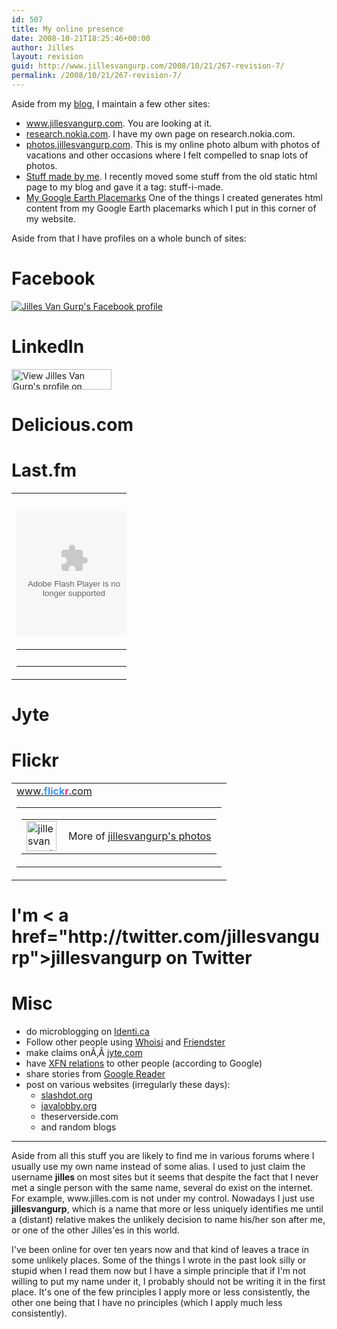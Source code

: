 ```yaml
---
id: 507
title: My online presence
date: 2008-10-21T18:25:46+00:00
author: Jilles
layout: revision
guid: http://www.jillesvangurp.com/2008/10/21/267-revision-7/
permalink: /2008/10/21/267-revision-7/
---
```

Aside from my <a href="http://blog.jillesvangurp.com">blog</a>, I maintain a few other sites:
<ul>
	<li><a title="My website" rel="me" href="http://www.jillesvangurp.com">www.jillesvangurp.com</a>. You are looking at it.</li>
	<li><a title="My presence on the Nokia Research site" rel="me" href="http://research.nokia.com/people/jilles_van_gurp/index.html">research.nokia.com</a>. I have my own page on research.nokia.com.</li>
	<li><a title="Various photos" href="http://photos.jillesvangurp.com">photos.jillesvangurp.com</a>. This is my online photo album with photos of vacations and other occasions where I felt compelled to snap lots of photos.</li>
	<li><a title="Overview of things I created that you might be able to use" rel="me" href="http://blog.jillesvangurp.com/tag/createdbyjilles/">Stuff made by me</a>. I recently moved some stuff from the old static html page to my blog and gave it a tag: stuff-i-made.</li>
	<li><a title="Exorted Google Earth placemarks" rel="me" href="http://www.jillesvangurp.com/places">My Google Earth Placemarks</a> One of the things I created generates html content from my Google Earth placemarks which I put in this corner of my website.</li>
</ul>
Aside from that I have profiles on a whole bunch of sites:
<h1>Facebook</h1>
<a title="Jilles Van Gurp's Facebook profile" href="http://www.facebook.com/p/Jilles_Van_Gurp/654019881" target="_TOP"><img src="http://badge.facebook.com/badge/654019881.99.769102397.png" border="0" alt="Jilles Van Gurp's Facebook profile" /></a>
<h1>LinkedIn</h1>
<a href="http://www.linkedin.com/in/jillesvangurp"><img src="http://www.linkedin.com/img/webpromo/btn_viewmy_160x33.gif" border="0" alt="View Jilles Van Gurp's profile on LinkedIn" width="160" height="33" /></a>
<h1>Delicious.com</h1>
<script src="http://del.icio.us/feeds/js/networkbadge/jillesvangurp?name;nwcount;fancount;icon" type="text/javascript"></script> 
<h1>Last.fm</h1>
<!-- table.lfmWidget20070713122711 td {margin:0 !important;padding:0 !important;border:0 !important;}table.lfmWidget20070713122711 tr.lfmHead a:hover {background:url(http://panther1.last.fm/widgets/images/en/header/chart/recenttracks_regular_blue.png) no-repeat 0 0 !important;}table.lfmWidget20070713122711 tr.lfmEmbed object {float:left;}table.lfmWidget20070713122711 tr.lfmFoot td.lfmConfig a:hover {background:url(http://panther1.last.fm/widgets/images/en/footer/blue.png) no-repeat 0px 0 !important;;}table.lfmWidget20070713122711 tr.lfmFoot td.lfmView a:hover {background:url(http://panther1.last.fm/widgets/images/en/footer/blue.png) no-repeat -85px 0 !important;}table.lfmWidget20070713122711 tr.lfmFoot td.lfmPopup a:hover {background:url(http://panther1.last.fm/widgets/images/en/footer/blue.png) no-repeat -159px 0 !important;} -->
<table class="lfmWidget20070713122711" style="width: 184px;" border="0" cellspacing="0" cellpadding="0">
<tbody>
<tr class="lfmHead">
<td><a style="background: transparent url(http://panther1.last.fm/widgets/images/en/header/chart/recenttracks_regular_blue.png) no-repeat scroll 0pt -20px; overflow: hidden; display: block; height: 20px; width: 184px; text-decoration: none;" title="jillesvangurp: Recently Listened Tracks" href="http://www.last.fm/user/jillesvangurp/" target="_blank"></a></td>
</tr>
<tr class="lfmEmbed">
<td><object classid="clsid:d27cdb6e-ae6d-11cf-96b8-444553540000" width="184" height="199" codebase="http://download.macromedia.com/pub/shockwave/cabs/flash/swflash.cab#version=6,0,40,0"><param name="bgcolor" value="6598cd" /><param name="quality" value="high" /><param name="allowScriptAccess" value="sameDomain" /><param name="FlashVars" value="type=recenttracks&amp;user=jillesvangurp&amp;theme=blue&amp;lang=en" /><param name="src" value="http://panther1.last.fm/widgets/chart/friends_1.swf" /><embed type="application/x-shockwave-flash" width="184" height="199" src="http://panther1.last.fm/widgets/chart/friends_1.swf" flashvars="type=recenttracks&amp;user=jillesvangurp&amp;theme=blue&amp;lang=en" allowscriptaccess="sameDomain" quality="high" bgcolor="6598cd"></embed></object></td>
</tr>
<tr class="lfmFoot">
<td style="background:url(http://panther1.last.fm/widgets/images/footer_bg/blue.png) repeat-x 0 0;text-align:right;">
<table style="width: 184px;" border="0" cellspacing="0" cellpadding="0">
<tbody>
<tr>
<td class="lfmConfig"><a style="background: transparent url(http://panther1.last.fm/widgets/images/en/footer/blue.png) no-repeat scroll 0px -20px; overflow: hidden; display: block; width: 85px; height: 20px; float: right; text-decoration: none;" title="Get your own widget" href="http://www.last.fm/widgets/?widget=chart&amp;colour=blue&amp;chartType=recenttracks&amp;user=jillesvangurp&amp;chartFriends=1&amp;path=&amp;from=code" target="_blank"></a></td>
<td class="lfmView" style="width: 74px;"><a style="background: transparent url(http://panther1.last.fm/widgets/images/en/footer/blue.png) no-repeat scroll -85px -20px; overflow: hidden; display: block; width: 74px; height: 20px; text-decoration: none;" title="View jillesvangurp's profile" href="http://www.last.fm/user/jillesvangurp/" target="_blank"></a></td>
<td class="lfmPopup" style="width: 25px;"><a style="background: transparent url(http://panther1.last.fm/widgets/images/en/footer/blue.png) no-repeat scroll -159px -20px; overflow: hidden; display: block; width: 25px; height: 20px; text-decoration: none;" title="Load this chart in a pop up" onclick="window.open(this.href + '&amp;resize=0','lfm_popup','height=299,width=234,resizable=yes,scrollbars=yes'); return false;" href="http://www.last.fm/widgets/popup/?widget=chart&amp;colour=blue&amp;chartType=recenttracks&amp;user=jillesvangurp&amp;chartFriends=1&amp;path=&amp;from=code&amp;resize=1" target="_blank"></a></td>
</tr>
</tbody></table>
</td>
</tr>
</tbody></table>
<h1>Jyte</h1>
<a href="http://jyte.com/profile/blog.jillesvangurp.com"></a> 
<h1>Flickr</h1>
<!-- Start of Flickr Badge --> <!-- #flickr_badge_source_txt {padding:0; font: 11px Arial, Helvetica, Sans serif; color:#666666;} #flickr_badge_icon {display:block !important; margin:0 !important; border: 1px solid rgb(0, 0, 0) !important;} #flickr_icon_td {padding:0 5px 0 0 !important;} .flickr_badge_image {text-align:center !important;} .flickr_badge_image img {border: 1px solid black !important;} #flickr_badge_uber_wrapper {width:150px;} #flickr_www {display:block; text-align:center; padding:0 10px 0 10px !important; font: 11px Arial, Helvetica, Sans serif !important; color:#3993ff !important;} #flickr_badge_uber_wrapper a:hover, #flickr_badge_uber_wrapper a:link, #flickr_badge_uber_wrapper a:active, #flickr_badge_uber_wrapper a:visited {text-decoration:none !important; background:inherit !important;color:#3993ff;} #flickr_badge_wrapper {background-color:#ffffff;border: solid 1px #000000} #flickr_badge_source {padding:0 !important; font: 11px Arial, Helvetica, Sans serif !important; color:#666666 !important;} -->
<table id="flickr_badge_uber_wrapper" border="0" cellspacing="10" cellpadding="0">
<tbody>
<tr>
<td><a id="flickr_www" href="http://www.flickr.com">www.<strong style="color:#3993ff">flick<span style="color: #ff1c92;">r</span></strong>.com</a>
<table id="flickr_badge_wrapper" border="0" cellspacing="10" cellpadding="0"><script src="http://www.flickr.com/badge_code_v2.gne?show_name=1&amp;count=10&amp;display=latest&amp;size=m&amp;layout=v&amp;source=user&amp;user=22572648%40N05" type="text/javascript"></script>
<tbody>
<tr>
<td id="flickr_badge_source" align="center" valign="center">
<table border="0" cellspacing="0" cellpadding="0">
<tbody>
<tr>
<td id="flickr_icon_td" width="10"><a href="http://www.flickr.com/photos/jillesvangurp/"><img id="flickr_badge_icon" src="http://farm3.static.flickr.com/2032/buddyicons/22572648@N05.jpg?1199757674#22572648@N05" alt="jillesvangurp's photos" width="48" height="48" align="left" /></a></td>
<td id="flickr_badge_source_txt">More of <a href="http://www.flickr.com/photos/jillesvangurp/">jillesvangurp's photos</a></td>
</tr>
</tbody></table>
</td>
</tr>
</tbody></table>
</td>
</tr>
</tbody></table>
<!-- End of Flickr Badge -->

<h1>I'm < a href="http://twitter.com/jillesvangurp">jillesvangurp</a> on Twitter</h1>
<div id="twitter_div">
<ul id="twitter_update_list"></ul>
</div>
<script type="text/javascript" src="http://twitter.com/javascripts/blogger.js"></script>
<script type="text/javascript" src="http://twitter.com/statuses/user_timeline/jillesvangurp.json?callback=twitterCallback2&amp;count=10"></script>

<h1>Misc</h1>
<ul>
	<li>do microblogging on <a href="http://identi.ca/jillesvangurp">Identi.ca</a></li>
	<li>Follow other people using <a href="http://whoisi.com/p/4061">Whoisi</a> and <a href="http://friendfeed.com/jillesvangurp">Friendster</a></li>
	<li>make claims onÃ‚Â <a href="http://jyte.com/profile/blog.jillesvangurp.com">jyte.com</a></li>
	<li>have <a href="http://blog.jillesvangurp.com/2008/02/04/google-social-graph-api/">XFN relations</a> to other people (according to Google)</li>
	<li>share stories from <a href="http://www.google.com/reader/shared/18224876845254110763">Google Reader</a></li>
	<li>post on various websites (irregularly these days):
<ul>
	<li><a href="http://slashdot.org/~jilles/">slashdot.org</a></li>
	<li><a href="http://java.dzone.com/users/jilles">javalobby.org</a></li>
	<li>theserverside.com</li>
	<li>and random blogs</li>
</ul>
</li>
</ul>
<hr />Aside from all this stuff you are likely to find me in various forums where I usually use my own name instead of some alias. I used to just claim the username <strong>jilles </strong>on most sites but it seems that despite the fact that I never met a single person with the same name, several do exist on the internet. For example, www.jilles.com is not under my control. Nowadays I just use <strong>jillesvangurp</strong>, which is a name that more or less uniquely identifies me until a (distant) relative makes the unlikely decision to name his/her son after me, or one of the other Jilles'es in this world.

I've been online for over ten years now and that kind of leaves a trace in some unlikely places. Some of the things I wrote in the past look silly or stupid when I read them now but I have a simple principle that if I'm not willing to put my name under it, I probably should not be writing it in the first place. It's one of the few principles I apply more or less consistently, the other one being that I have no principles (which I apply much less consistently).